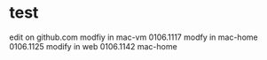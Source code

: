 # test
edit on github.com
modfiy in mac-vm
0106.1117 modfy in mac-home
0106.1125 modify in web
0106.1142 mac-home
